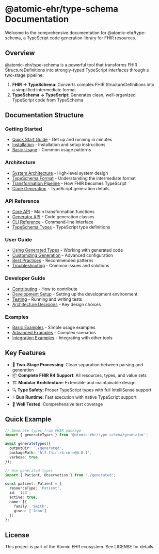 # @atomic-ehr/type-schema Documentation

Welcome to the comprehensive documentation for @atomic-ehr/type-schema, a TypeScript code generation library for FHIR resources.

## Overview

@atomic-ehr/type-schema is a powerful tool that transforms FHIR StructureDefinitions into strongly-typed TypeScript interfaces through a two-stage pipeline:

1. **FHIR → TypeSchema**: Converts complex FHIR StructureDefinitions into a simplified intermediate format
2. **TypeSchema → TypeScript**: Generates clean, well-organized TypeScript code from TypeSchema

## Documentation Structure

### Getting Started
- [Quick Start Guide](./getting-started/quick-start.md) - Get up and running in minutes
- [Installation](./getting-started/installation.md) - Installation and setup instructions
- [Basic Usage](./getting-started/basic-usage.md) - Common usage patterns

### Architecture
- [System Architecture](./architecture/overview.md) - High-level system design
- [TypeSchema Format](./architecture/type-schema-format.md) - Understanding the intermediate format
- [Transformation Pipeline](./architecture/transformation-pipeline.md) - How FHIR becomes TypeScript
- [Code Generation](./architecture/code-generation.md) - TypeScript generation details

### API Reference
- [Core API](./api/core.md) - Main transformation functions
- [Generator API](./api/generator.md) - Code generation classes
- [CLI Reference](./api/cli.md) - Command-line interface
- [TypeSchema Types](./api/types.md) - TypeScript type definitions

### User Guide
- [Using Generated Types](./guide/using-generated-types.md) - Working with generated code
- [Customizing Generation](./guide/customization.md) - Advanced configuration
- [Best Practices](./guide/best-practices.md) - Recommended patterns
- [Troubleshooting](./guide/troubleshooting.md) - Common issues and solutions

### Developer Guide
- [Contributing](./developer/contributing.md) - How to contribute
- [Development Setup](./developer/setup.md) - Setting up the development environment
- [Testing](./developer/testing.md) - Running and writing tests
- [Architecture Decisions](./developer/architecture-decisions.md) - Key design choices

### Examples
- [Basic Examples](./examples/basic.md) - Simple usage examples
- [Advanced Examples](./examples/advanced.md) - Complex scenarios
- [Integration Examples](./examples/integration.md) - Integrating with other tools

## Key Features

- 🔄 **Two-Stage Processing**: Clean separation between parsing and generation
- 📦 **Complete FHIR R4 Support**: All resources, types, and value sets
- 🏗️ **Modular Architecture**: Extensible and maintainable design
- 🔍 **Type Safety**: Proper TypeScript types with full IntelliSense support
- ⚡ **Bun Runtime**: Fast execution with native TypeScript support
- 🧪 **Well Tested**: Comprehensive test coverage

## Quick Example

```typescript
// Generate types from FHIR package
import { generateTypes } from '@atomic-ehr/type-schema/generator';

await generateTypes({
  outputDir: './generated',
  packagePath: 'hl7.fhir.r4.core@4.0.1',
  verbose: true
});

// Use generated types
import { Patient, Observation } from './generated';

const patient: Patient = {
  resourceType: 'Patient',
  id: '123',
  active: true,
  name: [{
    family: 'Smith',
    given: ['John']
  }]
};
```

## License

This project is part of the Atomic EHR ecosystem. See LICENSE for details.